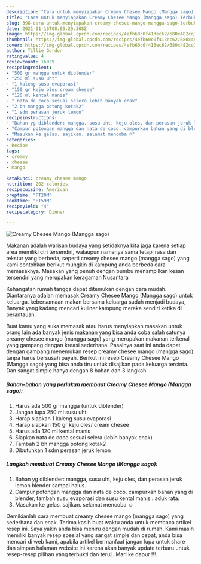 ```yaml
---
description: "Cara untuk menyiapakan Creamy Chesee Mango (Mangga sago) Terbukti"
title: "Cara untuk menyiapakan Creamy Chesee Mango (Mangga sago) Terbukti"
slug: 396-cara-untuk-menyiapakan-creamy-chesee-mango-mangga-sago-terbukti
date: 2021-01-16T08:05:29.308Z
image: https://img-global.cpcdn.com/recipes/4efb60c0f413ec62/680x482cq70/creamy-chesee-mango-mangga-sago-foto-resep-utama.jpg
thumbnail: https://img-global.cpcdn.com/recipes/4efb60c0f413ec62/680x482cq70/creamy-chesee-mango-mangga-sago-foto-resep-utama.jpg
cover: https://img-global.cpcdn.com/recipes/4efb60c0f413ec62/680x482cq70/creamy-chesee-mango-mangga-sago-foto-resep-utama.jpg
author: Tillie Gordon
ratingvalue: 4
reviewcount: 16029
recipeingredient:
- "500 gr mangga untuk diblender"
- "250 ml susu uht"
- "1 kaleng susu evaporasi"
- "150 gr keju oles cream chesee"
- "120 ml kental manis"
- " nata de coco sesuai selera lebih banyak enak"
- "2 bh mangga potong kotak2"
- "1 sdm perasan jeruk lemon"
recipeinstructions:
- "Bahan yg diblender: mangga, susu uht, keju oles, dan perasan jeruk lemon blender sampai halus."
- "Campur potongan mangga dan nata de coco. campurkan bahan yang di blender, tambah susu evaporasi dan susu kental manis.. aduk rata."
- "Masukan ke gelas. sajikan. selamat mencoba ☺️"
categories:
- Recipe
tags:
- creamy
- chesee
- mango

katakunci: creamy chesee mango 
nutrition: 202 calories
recipecuisine: American
preptime: "PT20M"
cooktime: "PT59M"
recipeyield: "4"
recipecategory: Dinner

---
```



![Creamy Chesee Mango (Mangga sago)](https://img-global.cpcdn.com/recipes/4efb60c0f413ec62/680x482cq70/creamy-chesee-mango-mangga-sago-foto-resep-utama.jpg)

Makanan adalah warisan budaya yang setidaknya kita jaga karena setiap area memiliki ciri tersendiri, walaupun namanya sama tetapi rasa dan tekstur yang berbeda, seperti creamy chesee mango (mangga sago) yang kami contohkan berikut mungkin di kampung anda berbeda cara memasaknya. Masakan yang penuh dengan bumbu menampilkan kesan tersendiri yang merupakan keragaman Nusantara



Kehangatan rumah tangga dapat ditemukan dengan cara mudah. Diantaranya adalah memasak Creamy Chesee Mango (Mangga sago) untuk keluarga. kebersamaan makan bersama keluarga sudah menjadi budaya, Banyak yang kadang mencari kuliner kampung mereka sendiri ketika di perantauan.

Buat kamu yang suka memasak atau harus menyiapkan masakan untuk orang lain ada banyak jenis makanan yang bisa anda coba salah satunya creamy chesee mango (mangga sago) yang merupakan makanan terkenal yang gampang dengan kreasi sederhana. Pasalnya saat ini anda dapat dengan gampang menemukan resep creamy chesee mango (mangga sago) tanpa harus bersusah payah.
Berikut ini resep Creamy Chesee Mango (Mangga sago) yang bisa anda tiru untuk disajikan pada keluarga tercinta. Dan sangat simple hanya dengan 8 bahan dan 3 langkah.


<!--inarticleads1-->

##### Bahan-bahan yang perlukan membuat Creamy Chesee Mango (Mangga sago):

1. Harus ada 500 gr mangga (untuk diblender)
1. Jangan lupa 250 ml susu uht
1. Harap siapkan 1 kaleng susu evaporasi
1. Harap siapkan 150 gr keju oles/ cream chesee
1. Harus ada 120 ml kental manis
1. Siapkan  nata de coco sesuai selera (lebih banyak enak)
1. Tambah 2 bh mangga potong kotak2
1. Dibutuhkan 1 sdm perasan jeruk lemon




<!--inarticleads2-->

##### Langkah membuat  Creamy Chesee Mango (Mangga sago):

1. Bahan yg diblender: mangga, susu uht, keju oles, dan perasan jeruk lemon blender sampai halus.
1. Campur potongan mangga dan nata de coco. campurkan bahan yang di blender, tambah susu evaporasi dan susu kental manis.. aduk rata.
1. Masukan ke gelas. sajikan. selamat mencoba ☺️




Demikianlah cara membuat creamy chesee mango (mangga sago) yang sederhana dan enak. Terima kasih buat waktu anda untuk membaca artikel resep ini. Saya yakin anda bisa meniru dengan mudah di rumah. Kami masih memiliki banyak resep spesial yang sangat simple dan cepat, anda bisa mencari di web kami, apabila artikel bermanfaat jangan lupa untuk share dan simpan halaman website ini karena akan banyak update terbaru untuk resep-resep pilihan yang terbukti dan teruji. Mari ke dapur !!!. 
